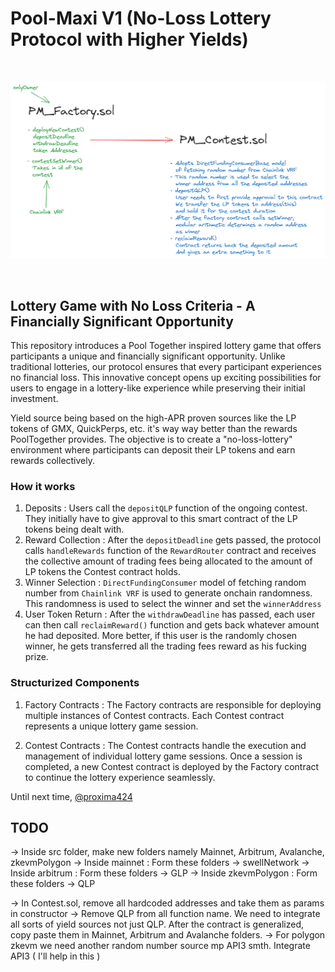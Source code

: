 # Pool-Maxi V1 (No-Loss Lottery Protocol with Higher Yields)
</br>

![Contract Architechture](explain.png)

</br>

## Lottery Game with No Loss Criteria - A Financially Significant Opportunity

This repository introduces a Pool Together inspired lottery game that offers participants a unique and financially significant opportunity. Unlike traditional lotteries, our protocol ensures that every participant experiences no  financial loss. This innovative concept opens up exciting possibilities for users to engage in a lottery-like experience while preserving their initial investment.

Yield source being based on the high-APR proven sources like the LP tokens of GMX, QuickPerps, etc.
it's way way better than the rewards PoolTogether provides.
The objective is to create a "no-loss-lottery" environment where participants can deposit their LP tokens and earn rewards collectively.

### How it works
1. Deposits : Users call the `depositQLP` function of the ongoing contest. They initially have to give approval to this smart contract of the LP tokens being dealt with.
2. Reward Collection : After the `depositDeadline` gets passed, the protocol calls `handleRewards` function of the `RewardRouter` contract and receives the collective amount of trading fees being allocated to the amount of LP tokens the Contest contract holds.
3. Winner Selection : `DirectFundingConsumer` model of fetching random number from `Chainlink VRF` is used to generate onchain randomness. This randomness is used to select the winner and set the `winnerAddress`
4. User Token Return : After the `withdrawDeadline` has passed, each user can then call `reclaimReward()` function and gets back whatever amount he had deposited. More better, if this user is the randomly chosen winner, he gets transferred all the trading fees reward as his fucking prize.

### Structurized Components
1. Factory Contracts : The Factory contracts are responsible for deploying multiple instances of Contest contracts. Each Contest contract represents a unique lottery game session.

2. Contest Contracts : The Contest contracts handle the execution and management of individual lottery game sessions. Once a session is completed, a new Contest contract is deployed by the Factory contract to continue the lottery experience seamlessly.

Until next time, [@proxima424](https://twitter.com/proxima424)

## TODO

-> Inside src folder, make new folders namely Mainnet, Arbitrum, Avalanche, zkevmPolygon
-> Inside mainnet : Form these folders -> swellNetwork
-> Inside arbitrum : Form these folders -> GLP
-> Inside zkevmPolygon : Form these folders -> QLP

-> In Contest.sol, remove all hardcoded addresses and take them as params in constructor
-> Remove QLP from all function name. We need to integrate all sorts of yield sources not just QLP.
   After the contract is generalized, copy paste them in Mainnet, Arbitrum and Avalanche folders.
-> For polygon zkevm we need another random number source mp API3 smth. Integrate API3 ( I'll help in this )








